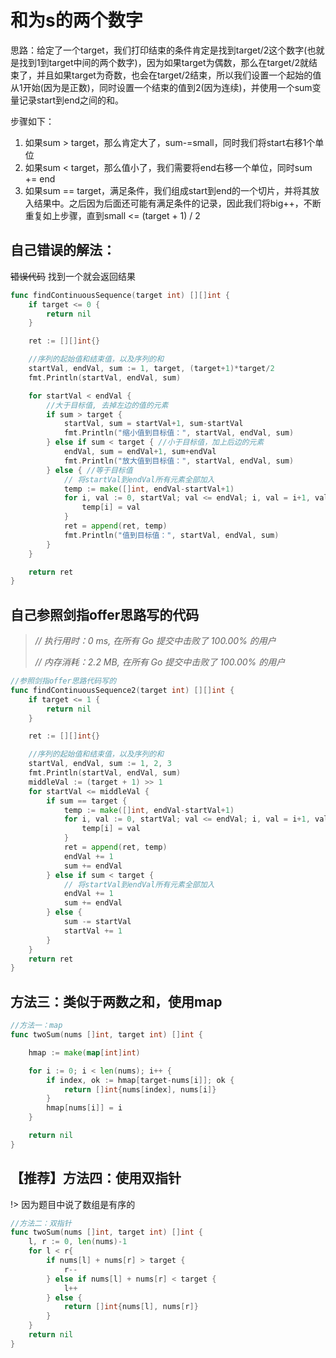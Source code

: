 # 和为s的两个数字

思路：给定了一个target，我们打印结束的条件肯定是找到target/2这个数字(也就是找到1到target中间的两个数字)，因为如果target为偶数，那么在target/2就结束了，并且如果target为奇数，也会在target/2结束，所以我们设置一个起始的值从1开始(因为是正数)，同时设置一个结束的值到2(因为连续)，并使用一个sum变量记录start到end之间的和。

步骤如下：

1. 如果sum > target，那么肯定大了，sum-=small，同时我们将start右移1个单位
2. 如果sum < target，那么值小了，我们需要将end右移一个单位，同时sum += end
3. 如果sum == target，满足条件，我们组成start到end的一个切片，并将其放入结果中。之后因为后面还可能有满足条件的记录，因此我们将big++，不断重复如上步骤，直到small <= (target + 1) / 2

## 自己错误的解法：

~~错误代码~~ 找到一个就会返回结果

```go
func findContinuousSequence(target int) [][]int {
	if target <= 0 {
		return nil
	}

	ret := [][]int{}

	//序列的起始值和结束值，以及序列的和
	startVal, endVal, sum := 1, target, (target+1)*target/2
	fmt.Println(startVal, endVal, sum)

	for startVal < endVal {
		//大于目标值, 去掉左边的值的元素
		if sum > target {
			startVal, sum = startVal+1, sum-startVal
			fmt.Println("缩小值到目标值：", startVal, endVal, sum)
		} else if sum < target { //小于目标值，加上后边的元素
			endVal, sum = endVal+1, sum+endVal
			fmt.Println("放大值到目标值：", startVal, endVal, sum)
		} else { //等于目标值
			// 将startVal到endVal所有元素全部加入
			temp := make([]int, endVal-startVal+1)
			for i, val := 0, startVal; val <= endVal; i, val = i+1, val+1 {
				temp[i] = val
			}
			ret = append(ret, temp)
			fmt.Println("值到目标值：", startVal, endVal, sum)
		}
	}

	return ret
}
```

## 自己参照剑指offer思路写的代码

> *// 执行用时：0 ms, 在所有 Go 提交中击败了 100.00% 的用户*
>
> *// 内存消耗：2.2 MB, 在所有 Go 提交中击败了 100.00% 的用户*

```go
//参照剑指offer思路代码写的
func findContinuousSequence2(target int) [][]int {
	if target <= 1 {
		return nil
	}

	ret := [][]int{}

	//序列的起始值和结束值，以及序列的和
	startVal, endVal, sum := 1, 2, 3
	fmt.Println(startVal, endVal, sum)
	middleVal := (target + 1) >> 1
	for startVal <= middleVal {
		if sum == target {
			temp := make([]int, endVal-startVal+1)
			for i, val := 0, startVal; val <= endVal; i, val = i+1, val+1 {
				temp[i] = val
			}
			ret = append(ret, temp)
			endVal += 1
			sum += endVal
		} else if sum < target {
			// 将startVal到endVal所有元素全部加入
			endVal += 1
			sum += endVal
		} else {
			sum -= startVal
			startVal += 1
		}
	}
	return ret
}
```



## 方法三：类似于两数之和，使用map

```go
//方法一：map
func twoSum(nums []int, target int) []int {

	hmap := make(map[int]int)

	for i := 0; i < len(nums); i++ {
		if index, ok := hmap[target-nums[i]]; ok {
			return []int{nums[index], nums[i]}
		}
		hmap[nums[i]] = i
	}

	return nil
}
```

## 【推荐】方法四：使用双指针

!> 因为题目中说了数组是有序的

```go
//方法二：双指针
func twoSum(nums []int, target int) []int {
	l, r := 0, len(nums)-1
	for l < r{
		if nums[l] + nums[r] > target {
			r--
		} else if nums[l] + nums[r] < target {
			l++
		} else {
			return []int{nums[l], nums[r]}
		}
	}
	return nil
}
```